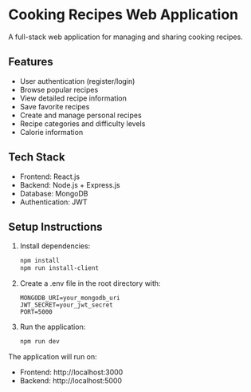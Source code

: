 # Cooking Recipes Web Application

A full-stack web application for managing and sharing cooking recipes.

## Features

- User authentication (register/login)
- Browse popular recipes
- View detailed recipe information
- Save favorite recipes
- Create and manage personal recipes
- Recipe categories and difficulty levels
- Calorie information

## Tech Stack

- Frontend: React.js
- Backend: Node.js + Express.js
- Database: MongoDB
- Authentication: JWT

## Setup Instructions

1. Install dependencies:
   ```bash
   npm install
   npm run install-client
   ```

2. Create a .env file in the root directory with:
   ```
   MONGODB_URI=your_mongodb_uri
   JWT_SECRET=your_jwt_secret
   PORT=5000
   ```

3. Run the application:
   ```bash
   npm run dev
   ```

The application will run on:
- Frontend: http://localhost:3000
- Backend: http://localhost:5000
